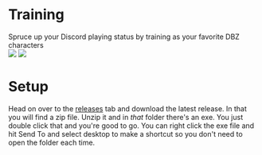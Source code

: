 # Training
Spruce up your Discord playing status by training as your favorite DBZ characters
<br>
<img src="https://i.imgur.com/3Q8O8x5.png">
<img src="https://i.imgur.com/foV8Pn9.gif">

# Setup
Head on over to the <a href="https://github.com/Lilwiggy/training/releases">releases</a> tab and download the latest release.
In that you will find a zip file. Unzip it and in *that* folder there's an exe. You just double click that and you're good to go. You can right click the exe file and hit Send To and select desktop to make a shortcut so you don't need to open the folder each time.
